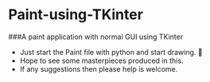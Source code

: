 # Paint-using-TKinter
###A paint application with normal GUI using TKinter

 - Just start the Paint file with python and start drawing. 🙂
 - Hope to see some masterpieces produced in this.
 - If any suggestions then please help is welcome.
